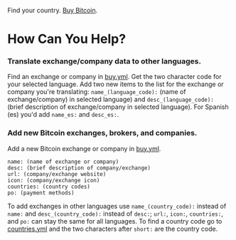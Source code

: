 Find your country. [Buy Bitcoin][bbww].

# How Can You Help? 

### Translate exchange/company data to other languages.

   Find an exchange or company in [buy.yml][buy]. Get the two character code for your selected language. Add two new items to the list for the exchange or company you're translating: `name_(language_code):` (name of exchange/company) in selected language) and `desc_(language_code):` (brief description of exchange/company in selected language). For Spanish (es) you'd add `name_es:` and `desc_es:`.  


### Add new Bitcoin exchanges, brokers, and companies.

   Add a new Bitcoin exchange or company in [buy.yml][buy].  
   
   ```
   name: (name of exchange or company)
   desc: (brief description of company/exchange)
   url: (company/exchange website)
   icon: (company/exchange icon)
   countries: (country codes)
   po: (payment methods)
   ```
   To add exchanges in other languages use `name_(country_code):` instead of `name:` and `desc_(country_code):` instead of `desc:`; `url:`, `icon:`, `countries:`, and `po:` can stay the same for all languages. To find a country code go to [countries.yml][countries] and the two characters after `short:` are the country code. 

[countries]: https://github.com/BuyBitcoinWorldwide/buybitcoinworldwide.github.io/blob/master/_data/countries.yml
[buy]: https://github.com/BuyBitcoinWorldwide/buybitcoinworldwide.github.io/blob/master/_data/buy.yml
[bbww]: https://www.buybitcoinworldwide.com/